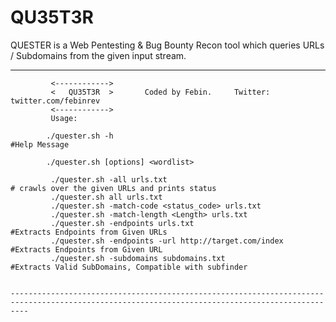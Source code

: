 # QU35T3R

QUESTER is a Web Pentesting &amp; Bug Bounty Recon tool which queries URLs / Subdomains from the given input stream.



----------------------------------------------------------------------------------------------------------------------------------------------

             <------------>
             <   QU35T3R  >       Coded by Febin.     Twitter: twitter.com/febinrev
             <------------>	
             Usage:
	
            ./quester.sh -h                                                     #Help Message

            ./quester.sh [options] <wordlist>
 
             ./quester.sh -all urls.txt                                         # crawls over the given URLs and prints status
             ./quester.sh all urls.txt
             ./quester.sh -match-code <status_code> urls.txt
             ./quester.sh -match-length <Length> urls.txt
             ./quester.sh -endpoints urls.txt                                   #Extracts Endpoints from Given URLs
             ./quester.sh -endpoints -url http://target.com/index               #Extracts Endpoints from Given URL
             ./quester.sh -subdomains subdomains.txt                            #Extracts Valid SubDomains, Compatible with subfinder


    ------------------------------------------------------------------------------------------------------------------------------------------------

